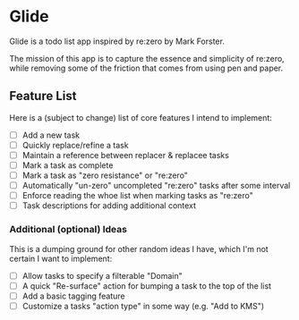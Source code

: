 # Glide

Glide is a todo list app inspired by re:zero by Mark Forster.

The mission of this app is to capture the essence and simplicity of re:zero,
while removing some of the friction that comes from using pen and paper.

## Feature List

Here is a (subject to change) list of core features I intend to implement:

- [ ] Add a new task
- [ ] Quickly replace/refine a task
- [ ] Maintain a reference between replacer & replacee tasks
- [ ] Mark a task as complete
- [ ] Mark a task as "zero resistance" or "re:zero"
- [ ] Automatically "un-zero" uncompleted "re:zero" tasks after some interval
- [ ] Enforce reading the whoe list when marking tasks as "re:zero"
- [ ] Task descriptions for adding additional context

### Additional (optional) Ideas

This is a dumping ground for other random ideas I have, which I'm not certain
I want to implement:

- [ ] Allow tasks to specify a filterable "Domain"
- [ ] A quick "Re-surface" action for bumping a task to the top of the list
- [ ] Add a basic tagging feature
- [ ] Customize a tasks "action type" in some way (e.g. "Add to KMS")
